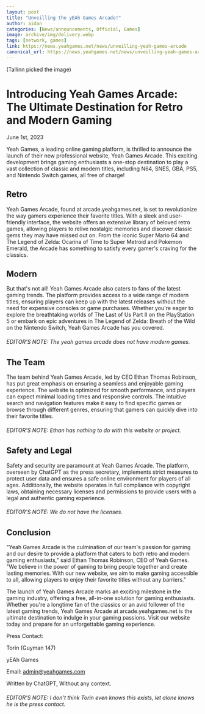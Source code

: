 ```yaml
---
layout: post
title: "Unveilling the yEAh Games Arcade!"
author: aidan
categories: [News/announcements, Official, Games]
image: archive/img/delivery.webp
tags: [network, games]
link: https://news.yeahgames.net/news/unveilling-yeah-games-arcade
canonical_url: https://news.yeahgames.net/news/unveilling-yeah-games-arcade
---
```


(Tallinn picked the image)

# Introducing Yeah Games Arcade: The Ultimate Destination for Retro and Modern Gaming

June 1st, 2023

Yeah Games, a leading online gaming platform, is thrilled to announce the launch of their new professional website, Yeah Games Arcade. This exciting development brings gaming enthusiasts a one-stop destination to play a vast collection of classic and modern titles, including N64, SNES, GBA, PS5, and Nintendo Switch games, all free of charge!

## Retro

Yeah Games Arcade, found at arcade.yeahgames.net, is set to revolutionize the way gamers experience their favorite titles. With a sleek and user-friendly interface, the website offers an extensive library of beloved retro games, allowing players to relive nostalgic memories and discover classic gems they may have missed out on. From the iconic Super Mario 64 and The Legend of Zelda: Ocarina of Time to Super Metroid and Pokemon Emerald, the Arcade has something to satisfy every gamer's craving for the classics.

## Modern

But that's not all! Yeah Games Arcade also caters to fans of the latest gaming trends. The platform provides access to a wide range of modern titles, ensuring players can keep up with the latest releases without the need for expensive consoles or game purchases. Whether you're eager to explore the breathtaking worlds of The Last of Us Part II on the PlayStation 5 or embark on epic adventures in The Legend of Zelda: Breath of the Wild on the Nintendo Switch, Yeah Games Arcade has you covered.
###### EDITOR'S NOTE: The yeah games arcade does not have modern games.

## The Team

The team behind Yeah Games Arcade, led by CEO Ethan Thomas Robinson, has put great emphasis on ensuring a seamless and enjoyable gaming experience. The website is optimized for smooth performance, and players can expect minimal loading times and responsive controls. The intuitive search and navigation features make it easy to find specific games or browse through different genres, ensuring that gamers can quickly dive into their favorite titles.
###### EDITOR'S NOTE: Ethan has nothing to do with this website or project.

## Safety and Legal

Safety and security are paramount at Yeah Games Arcade. The platform, overseen by ChatGPT as the press secretary, implements strict measures to protect user data and ensures a safe online environment for players of all ages. Additionally, the website operates in full compliance with copyright laws, obtaining necessary licenses and permissions to provide users with a legal and authentic gaming experience.
###### EDITOR'S NOTE: We do not have the licenses.

## Conclusion

"Yeah Games Arcade is the culmination of our team's passion for gaming and our desire to provide a platform that caters to both retro and modern gaming enthusiasts," said Ethan Thomas Robinson, CEO of Yeah Games. "We believe in the power of gaming to bring people together and create lasting memories. With our new website, we aim to make gaming accessible to all, allowing players to enjoy their favorite titles without any barriers."

The launch of Yeah Games Arcade marks an exciting milestone in the gaming industry, offering a free, all-in-one solution for gaming enthusiasts. Whether you're a longtime fan of the classics or an avid follower of the latest gaming trends, Yeah Games Arcade at arcade.yeahgames.net is the ultimate destination to indulge in your gaming passions. Visit our website today and prepare for an unforgettable gaming experience.

Press Contact:

Torin (Guyman 147)

yEAh Games 

Email: admin@yeahgames.com

Written by ChatGPT, Without any context.
###### EDITOR'S NOTE: I don't think Torin even knows this exists, let alone knows he is the press contact.